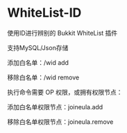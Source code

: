 # WhiteList-ID

使用ID进行辨别的 Bukkit WhiteList 插件

支持MySQL/Json存储

添加白名单：/wid add <playername>

移除白名单：/wid remove <playername>

执行命令需要 OP 权限，或拥有权限节点：

添加白名单权限节点：joineula.add

移除白名单权限节点：joineula.remove